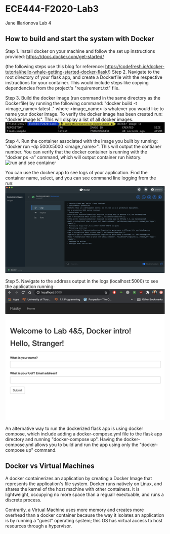 # ECE444-F2020-Lab3
Jane Illarionova Lab 4

## How to build and start the system with Docker

Step 1. Install docker on your machine and follow the set up instructions provided: https://docs.docker.com/get-started/

(the following steps use this blog for reference: https://codefresh.io/docker-tutorial/hello-whale-getting-started-docker-flask/)
Step 2. Navigate to the root directory of your flask app, and create a Dockerfile with the respective instructions for your container. This would include steps like copying dependencies from the project's "requirement.txt" file. 

Step 3. Build the docker image (run command in the same directory as the Dockerfile) by running the following command: "docker build -t <image_name>:latest ." where <image_name> is whatever you would like to name your docker image. To verify the docker image has been created run: "docker image ls". This will display a list of all docker images.
![docker image ls](image_ls.png)

Step 4. Run the container associated with the image you built by running: "docker run -dp 5000:5000 <image_name>". This will output the contianer number. You can verify that the docker container is running with the "docker ps -a" command, which will output container run history.
![run and see container](ps_run.png)

You can use the docker app to see logs of your application. Find the container name, select, and you can see command line logging from the run:
![docker app logs](docker_logs.png)

Step 5. Navigate to the address output in the logs (localhost:5000) to see the application running:
![application running](app_running.png)

An alternative way to run the dockerized flask app is using docker compose, which include adding a docker-compose.yml file to the flask app directory and running "docker-compose up". Having the docker-compose.yml allows you to build and run the app using only the "docker-compose up" command.

## Docker vs Virtual Machines
A docker containerizes an application by creating a Docker Image that represents the application's file system. Docker runs natively on Linux, and shares the kernel of the host machine with other containers. It is lightweight, occupying no more space than a regualr exectuable, and runs a discrete process.

Contrarily, a Virtual Machine uses more memory and creates more overhead than a docker container because the way it isolates an application is by running a "guest" operating system; this OS has virtual access to host resources through a hypervisor.
